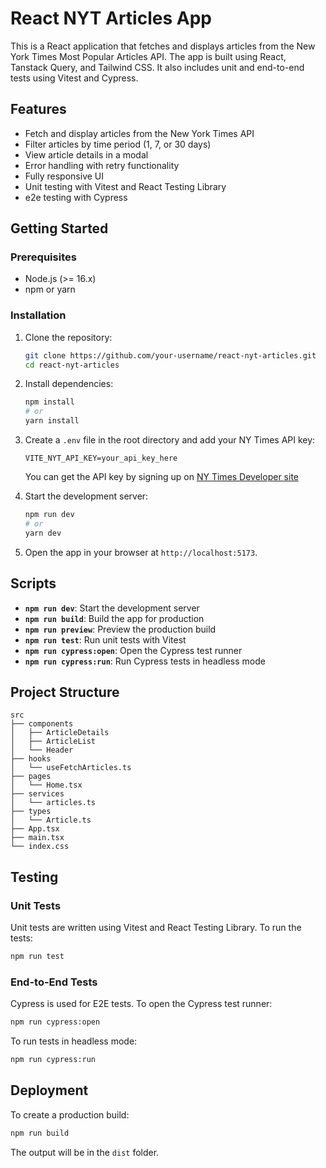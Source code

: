 # React NYT Articles App

This is a React application that fetches and displays articles from the New York Times Most Popular Articles API. The app is built using React, Tanstack Query, and Tailwind CSS. It also includes unit and end-to-end tests using Vitest and Cypress.

## Features

- Fetch and display articles from the New York Times API
- Filter articles by time period (1, 7, or 30 days)
- View article details in a modal
- Error handling with retry functionality
- Fully responsive UI
- Unit testing with Vitest and React Testing Library
- e2e testing with Cypress

## Getting Started

### Prerequisites

- Node.js (>= 16.x)
- npm or yarn

### Installation

1. Clone the repository:

   ```bash
   git clone https://github.com/your-username/react-nyt-articles.git
   cd react-nyt-articles
   ```

2. Install dependencies:

   ```bash
   npm install
   # or
   yarn install
   ```

3. Create a `.env` file in the root directory and add your NY Times API key:

   ```env
   VITE_NYT_API_KEY=your_api_key_here
   ```

   You can get the API key by signing up on [NY Times Developer site](https://developer.nytimes.com/get-started)

4. Start the development server:

   ```bash
   npm run dev
   # or
   yarn dev
   ```

5. Open the app in your browser at `http://localhost:5173`.

## Scripts

- **`npm run dev`**: Start the development server
- **`npm run build`**: Build the app for production
- **`npm run preview`**: Preview the production build
- **`npm run test`**: Run unit tests with Vitest
- **`npm run cypress:open`**: Open the Cypress test runner
- **`npm run cypress:run`**: Run Cypress tests in headless mode

## Project Structure

```plaintext
src
├── components
│   ├── ArticleDetails
│   ├── ArticleList
│   └── Header
├── hooks
│   └── useFetchArticles.ts
├── pages
│   └── Home.tsx
├── services
│   └── articles.ts
├── types
│   └── Article.ts
├── App.tsx
├── main.tsx
└── index.css
```

## Testing

### Unit Tests

Unit tests are written using Vitest and React Testing Library. To run the tests:

```bash
npm run test
```

### End-to-End Tests

Cypress is used for E2E tests. To open the Cypress test runner:

```bash
npm run cypress:open
```

To run tests in headless mode:

```bash
npm run cypress:run
```

## Deployment

To create a production build:

```bash
npm run build
```

The output will be in the `dist` folder.
